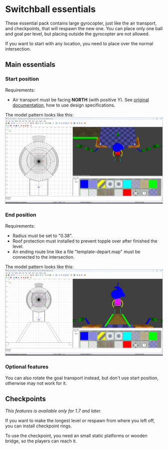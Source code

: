 # Switchball essentials
These essential pack contains large gyrocopter, just like the air transport, and checkpoints, that will respawn the new one.
You can place only one ball and goal per level, but placing outside the gyrocopter are not allowed.

If you want to start with any location, you need to place over the normal intersection.

## Main essentials

### Start position
Requirements:
- Air transport must be facing **NORTH** (with positive Y). See [original documentation](https://github.com/ersohnstyne/neverball-docs/blob/master/Entities.md#info_player_start), how to use design specifications.

The model pattern looks like this:
![template-airtransport-start](img/examples/airtransport-start.jpg)

### End position
Requirements:
- Radius must be set to "0.38".
- Roof protection must installed to prevent topple over after finished the level.
- An ending route line like a file "template-depart.map" must be connected to the intersection.

The model pattern looks like this:
![template-airtransport-end](img/examples/airtransport-end.jpg)

### Optional features
You can also rotate the goal transport instead, but don't use start position, otherwise may not work for it.

## Checkpoints

*This features is available only for 1.7 and later.*

If you want to make the longest level or respawn from where you left off, you can install checkpoint rings.

To use the checkpoint, you need an small static platforms or wooden bridge, so the players can reach it.
